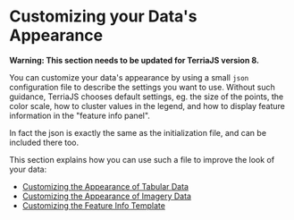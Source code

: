 # Customizing your Data's Appearance

**Warning: This section needs to be updated for TerriaJS version 8.**

You can customize your data's appearance by using a small `json` configuration file to
describe the settings you want to use.  Without such guidance, TerriaJS chooses
default settings, eg. the size of the points, the color scale, how to cluster values in the
legend, and how to display feature information in the "feature info panel".

In fact the json is exactly the same as the initialization file,
and can be included there too.

This section explains how you can use such a file to improve the look of your data:

- [Customizing the Appearance of Tabular Data](./tabular-data.md)
- [Customizing the Appearance of Imagery Data](./imagery-data.md)
- [Customizing the Feature Info Template](./feature-info-template.md)

